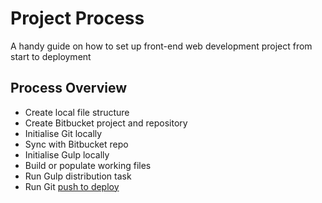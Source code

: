 # Project Process
A handy guide on how to set up front-end web development project from start to deployment

## Process Overview

- Create local file structure
- Create Bitbucket project and repository
- Initialise Git locally
- Sync with Bitbucket repo
- Initialise Gulp locally
- Build or populate working files
- Run Gulp distribution task
- Run Git [push to deploy](https://github.com/clockworkmedia/push-to-deploy)
